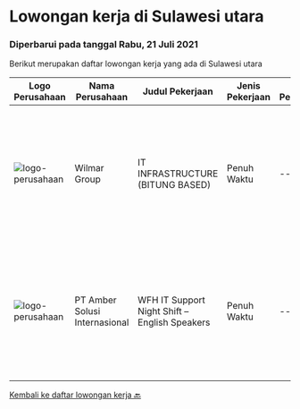 
  # Lowongan kerja di Sulawesi utara

  ### Diperbarui pada tanggal Rabu, 21 Juli 2021

  Berikut merupakan daftar lowongan kerja yang ada di Sulawesi utara

  |Logo Perusahaan | Nama Perusahaan | Judul Pekerjaan | Jenis Pekerjaan | Gaji Pekerjaan | Lokasi | Deskripsi | Tanggal diunggah | Pranala |
  | -------------- | --------------- | --------------- | --------- | --------- | -------------- | ------- | ----------- | ----------- |
  |![logo-perusahaan](https://image-service-cdn.seek.com.au/5683be4817b674e99653d054bb367590069452e8/ee4dce1061f3f616224767ad58cb2fc751b8d2dc)|Wilmar Group|IT INFRASTRUCTURE (BITUNG BASED)|Penuh Waktu|---|Bitung|Job Description: Actively monitors and analyzes user requests, evaluates and applies solutions. Troubleshoots any IT technical issues and resolves in...|Senin, 28 Juni 2021|https://www.jobstreet.co.id/id/job/it-infrastructure-bitung-based-3566623?token=0~495eea28-d1f6-4273-8943-ac488eb8898d&sectionRank=1&jobId=jobstreet-id-job-3566623|
|![logo-perusahaan](https://us.123rf.com/450wm/pavelstasevich/pavelstasevich1811/pavelstasevich181101027/112815900-stock-vector-no-image-available-icon-flat-vector.jpg?ver=6)|PT Amber Solusi Internasional|WFH IT Support Night Shift – English Speakers|Penuh Waktu|---|Jawa Timur|WFH IT Support Night Shift – English SpeakersDuties and Responsibilities:  Supporting the business in IT area (application and data) Update pricing...|Jumat, 25 Juni 2021|https://www.jobstreet.co.id/id/job/wfh-it-support-night-shift-english-speakers-3565404?token=0~495eea28-d1f6-4273-8943-ac488eb8898d&sectionRank=2&jobId=jobstreet-id-job-3565404|


  [Kembali ke daftar lowongan kerja 🔙](../README.md#daftar-lowongan-kerja)
  